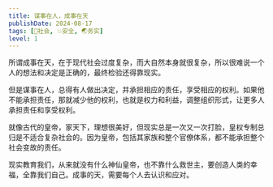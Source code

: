 ```yaml
---
title: 谋事在人，成事在天
publishDate: 2024-08-17
tags: [👫社会, 💥安全, 🌏务实]
level: 1
---
```


所谓成事在天，在于现代社会过度复杂，而大自然本身就很复杂，所以很难说一个人的想法和决定是正确的，最终检验还得靠现实。

但是谋事在人，总得有人做出决定，并承担相应的责任，享受相应的权利。如果他不能承担责任，那就减少他的权利，也就是权力和利益，调整组织形式，让更多人承担责任和享受权利。

就像古代的皇帝，家天下，理想很美好，但现实总是一次又一次打脸，皇权专制总归是不适合复杂社会的。因为皇帝，包括其家族和整个官僚体系，都不能承担整个社会变故的责任。

现实教育我们，从来就没有什么神仙皇帝，也不靠什么救世主，要创造人类的幸福，全靠我们自己。成事的天，需要每个人去认识和应对。
